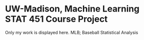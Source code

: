 # UW-Madison, Machine Learning STAT 451 Course Project
Only my work is displayed here. 
MLB; Baseball Statistical Analysis
